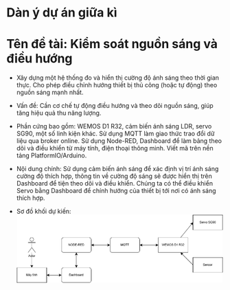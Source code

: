# Dàn ý dự án giữa kì

# Tên đề tài: Kiểm soát nguồn sáng và điều hướng

* Xây dựng một hệ thống đo và hiển thị cường độ ánh sáng theo thời gian thực. Cho phép điều chỉnh hướng thiết bị thủ công (hoặc tự động) theo nguồn sáng mạnh nhất.
* Vấn đề: Cần cơ chế tự động điều hướng và theo dõi nguồn sáng, giúp tăng hiệu quả thu năng lượng.

* Phần cứng bao gồm: WEMOS D1 R32, cảm biến ánh sáng LDR, servo SG90, một số linh kiện khác.
Sử dụng MQTT làm giao thức trao đổi dữ liệu qua broker online. 
Sử dụng Node-RED, Dashboard để làm bảng theo dõi và điều khiển từ máy tính, điện thoại thông minh.
Viết mã trên nền tảng PlatformIO/Arduino.

* Nội dung chính: Sử dụng cảm biến ánh sáng để xác định vị trí ánh sáng cường độ thích hợp, thông tin về cường độ sáng sẽ được hiển thị trên Dashboard để tiện theo dõi và điều khiển. Chúng ta có thể điều khiển Servo bằng Dashboard để chính hướng của thiết bị tới nơi có ánh sáng thích hợp.

* Sơ đồ khối dự kiến: 
![Sơ đồ khối dự kiến ](https://github.com/sushi-18/BaiTapGK/blob/main/S%C6%A1%20%C4%91%E1%BB%93%20kh%E1%BB%91i%20d%E1%BB%B1%20ki%E1%BA%BFn.png)
